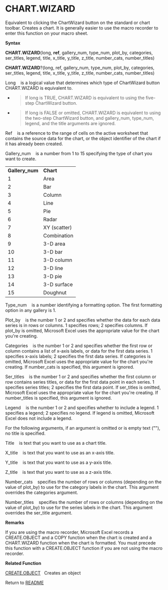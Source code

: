 # CHART.WIZARD

Equivalent to clicking the ChartWizard button on the standard or chart
toolbar. Creates a chart. It is generally easier to use the macro
recorder to enter this function on your macro sheet.

**Syntax**

**CHART.WIZARD**(long, **ref**, gallery\_num, type\_num, plot\_by,
categories, ser\_titles, legend, title, x\_title, y\_title, z\_title,
number\_cats, number\_titles)

**CHART.WIZARD**?(long, ref, gallery\_num, type\_num, plot\_by,
categories, ser\_titles, legend, title, x\_title, y\_title, z\_title,
number\_cats, number\_titles)

Long&nbsp;&nbsp;&nbsp;&nbsp;is a logical value that determines which
type of ChartWizard button CHART.WIZARD is equivalent to.

  - > If long is TRUE, CHART.WIZARD is equivalent to using the five-step
    > ChartWizard button.

  - > If long is FALSE or omitted, CHART.WIZARD is equivalent to using
    > the two-step ChartWizard button, and gallery\_num, type\_num,
    > legend, and the title arguments are ignored.


Ref&nbsp;&nbsp;&nbsp;&nbsp;is a reference to the range of cells on the
active worksheet that contains the source data for the chart, or the
object identifier of the chart if it has already been created.

Gallery\_num&nbsp;&nbsp;&nbsp;&nbsp;is a number from 1 to 15 specifying
the type of chart you want to create.

|                  |              |
| ---------------- | ------------ |
| **Gallery\_num** | **Chart**    |
| 1                | Area         |
| 2                | Bar          |
| 3                | Column       |
| 4                | Line         |
| 5                | Pie          |
| 6                | Radar        |
| 7                | XY (scatter) |
| 8                | Combination  |
| 9                | 3-D area     |
| 10               | 3-D bar      |
| 11               | 3-D column   |
| 12               | 3-D line     |
| 13               | 3-D pie      |
| 14               | 3-D surface  |
| 15               | Doughnut     |

Type\_num&nbsp;&nbsp;&nbsp;&nbsp;is a number identifying a formatting
option. The first formatting option in any gallery is 1.

Plot\_by&nbsp;&nbsp;&nbsp;&nbsp;is the number 1 or 2 and specifies
whether the data for each data series is in rows or columns. 1 specifies
rows; 2 specifies columns. If plot\_by is omitted, Microsoft Excel uses
the appropriate value for the chart you're creating.

Categories&nbsp;&nbsp;&nbsp;&nbsp;is the number 1 or 2 and specifies
whether the first row or column contains a list of x-axis labels, or
data for the first data series. 1 specifies x-axis labels; 2 specifies
the first data series. If categories is omitted, Microsoft Excel uses
the appropriate value for the chart you're creating. If number\_cats is
specified, this argument is ignored.

Ser\_titles&nbsp;&nbsp;&nbsp;&nbsp;is the number 1 or 2 and specifies
whether the first column or row contains series titles, or data for the
first data point in each series. 1 specifies series titles; 2 specifies
the first data point. If ser\_titles is omitted, Microsoft Excel uses
the appropriate value for the chart you're creating. If number\_titles
is specified, this argument is ignored.

Legend&nbsp;&nbsp;&nbsp;&nbsp;is the number 1 or 2 and specifies whether
to include a legend. 1 specifies a legend; 2 specifies no legend. If
legend is omitted, Microsoft Excel does not include a legend.

For the following arguments, if an argument is omitted or is empty text
(""), no title is specified.

Title&nbsp;&nbsp;&nbsp;&nbsp;is text that you want to use as a chart
title.

X\_title&nbsp;&nbsp;&nbsp;&nbsp;is text that you want to use as an
x-axis title.

Y\_title&nbsp;&nbsp;&nbsp;&nbsp;is text that you want to use as a y-axis
title.

Z\_title&nbsp;&nbsp;&nbsp;&nbsp;is text that you want to use as a z-axis
title.

Number\_cats&nbsp;&nbsp;&nbsp;&nbsp;specifies the number of rows or
columns (depending on the value of plot\_by) to use for the category
labels in the chart. This argument overrides the categories argument.

Number\_titles&nbsp;&nbsp;&nbsp;&nbsp;specifies the number of rows or
columns (depending on the value of plot\_by) to use for the series
labels in the chart. This argument overrides the ser\_title argument.

**Remarks**

If you are using the macro recorder, Microsoft Excel records a
CREATE.OBJECT and a COPY function when the chart is created and a
CHART.WIZARD function when the chart is formatted. You must precede this
function with a CREATE.OBJECT function if you are not using the macro
recorder.

**Related Function**

[CREATE.OBJECT](CREATE.OBJECT.md)&nbsp;&nbsp;&nbsp;Creates an object



Return to [README](README.md)

